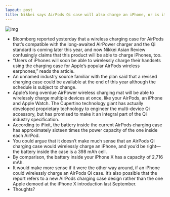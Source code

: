 ```yaml
---
layout: post
title: Nikkei says AirPods Qi case will also charge an iPhone, or is it the other way around?
---
```

![img](http://media.idownloadblog.com/wp-content/uploads/2016/09/AirPods-battery-case.jpg)
* Bloomberg reported yesterday that a wireless charging case for AirPods that’s compatible with the long-awaited AirPower charger and the Qi standard is coming later this year, and now Nikkei Asian Review confusingly claims that this product will be able to charge iPhones, too.
* “Users of iPhones will soon be able to wirelessly charge their handsets using the charging case for Apple’s popular AirPods wireless earphones,” reads the article.
* An unnamed industry source familiar with the plan said that a revised charging case could be available at the end of this year although the schedule is subject to change.
* Apple’s long overdue AirPower wireless charging mat will be able to wirelessly charge multiple devices at once, like your AirPods, an iPhone and Apple Watch. The Cupertino technology giant has actually developed proprietary technology to engineer the multi-device Qi accessory, but has promised to make it an integral part of the Qi industry specification.
* According to iFixit, the battery inside the current AirPods charging case has approximately sixteen times the power capacity of the one inside each AirPod.
* You could argue that it doesn’t make much sense that an AirPods Qi charging case would wirelessly charge an iPhone, and you’d be right—the battery inside the case is a 398 mAh cell.
* By comparison, the battery inside your iPhone X has a capacity of 2,716 mAh.
* It would make more sense if it were the other way around, if an iPhone could wirelessly charge an AirPods Qi case. It’s also possible that the report refers to a new AirPods charging case design rather than the one Apple demoed at the iPhone X introduction last September.
* Thoughts?

